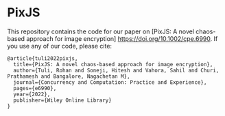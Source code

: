 # PixJS

This repository contains the code for our paper on [PixJS: A novel chaos-based approach for image encryption] https://doi.org/10.1002/cpe.6990. If you use any of our code, please cite:

```
@article{tuli2022pixjs,
  title={PixJS: A novel chaos-based approach for image encryption},
  author={Tuli, Rohan and Soneji, Hitesh and Vahora, Sahil and Churi, Prathamesh and Bangalore, Nagachetan M},
  journal={Concurrency and Computation: Practice and Experience},
  pages={e6990},
  year={2022},
  publisher={Wiley Online Library}
}
```
